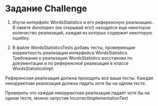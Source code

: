 # Задание Challenge

1. Изучи интерфейс WordsStatistics и его референсную реализацию.  
В пакете donotopen (не открывай его!) находится еще некоторое количество реализаций, каждая из которых содержит некоторую ошибку.

2. В файле WordsStatisticsTests добавь тесты, проверяющие корректность реализации интерфейса WordsStatistics.  
Требования к реализации WordsStatistics восстанови по документации и по референсной реализации в классе WordsStatisticsImpl.

Референсная реализация должна проходить все ваши тесты.
Каждая некорректная реализация должна падать хотя бы на одном тесте. 

Проверить что каждая некорректная реализация падает хотя бы на одном тесте, можно запустив IncorrectImplementationTest

